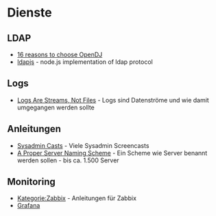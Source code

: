 # Dienste


## LDAP

* [16 reasons to choose OpenDJ](http://kaosktrl.wordpress.com/2014/03/17/16-reasons-to-choose-opendj/)
* [ldapjs](http://ldapjs.org/) - node.js implementation of ldap protocol

## Logs

* [Logs Are Streams, Not Files](http://adam.herokuapp.com/past/2011/4/1/logs_are_streams_not_files/) - Logs sind Datenströme und wie damit umgegangen werden sollte

## Anleitungen

* [Sysadmin Casts](http://sysadmincasts.com/) - Viele Sysadmin Screencasts
* [A Proper Server Naming Scheme](http://mnx.io/blog/a-proper-server-naming-scheme/) - Ein Scheme wie Server benannt werden sollen - bis ca. 1.500 Server

## Monitoring

* [Kategorie:Zabbix](http://lab4.org/wiki/Kategorie:Zabbix) - Anleitungen für Zabbix
* [Grafana](http://grafana.org/)
